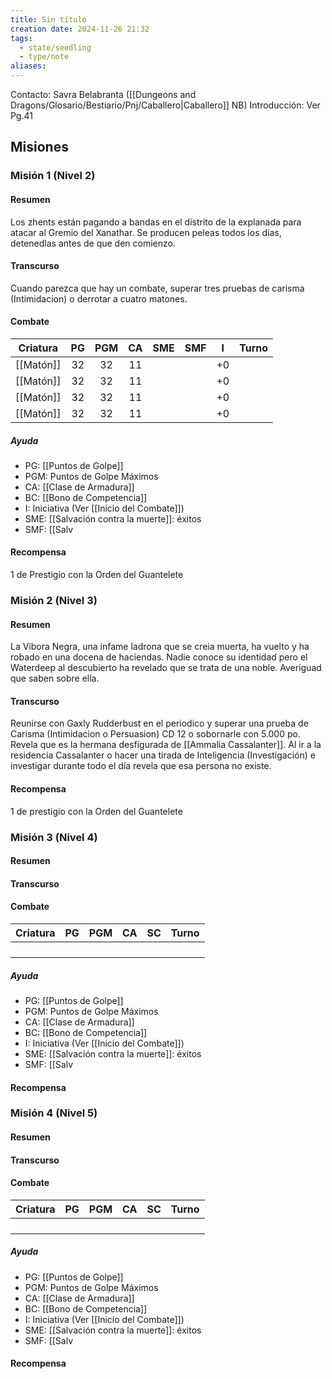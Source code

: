 ```yaml
---
title: Sin título
creation date: 2024-11-26 21:32
tags:
  - state/seedling
  - type/note
aliases:
---
```

Contacto: Savra Belabranta ([[Dungeons and Dragons/Glosario/Bestiario/Pnj/Caballero|Caballero]] NB)
Introducción: Ver Pg.41

## Misiones

### Misión 1 (Nivel 2)

#### Resumen

Los zhents están pagando a bandas en el distrito de la explanada para atacar al Gremio del Xanathar. Se producen peleas todos los días, detenedlas antes de que den comienzo.

#### Transcurso

Cuando parezca que hay un combate, superar tres pruebas de carisma (Intimidacion) o derrotar a cuatro matones.

#### Combate

| Criatura  | PG  | PGM | CA  | SME | SMF |  I  | Turno |
| :-------: | :-: | :-: | :-: | :-: | :-: | :-: | :---: |
| [[Matón]] | 32  | 32  | 11  |     |     | +0  |       |
| [[Matón]] | 32  | 32  | 11  |     |     | +0  |       |
| [[Matón]] | 32  | 32  | 11  |     |     | +0  |       |
| [[Matón]] | 32  | 32  | 11  |     |     | +0  |       |

##### Ayuda
- PG: [[Puntos de Golpe]]
- PGM: Puntos de Golpe Máximos
- CA: [[Clase de Armadura]]
- BC: [[Bono de Competencia]]
- I: Iniciativa (Ver [[Inicio del Combate]])
- SME: [[Salvación contra la muerte]]: éxitos
- SMF: [[Salv
#### Recompensa

1 de Prestigio con la Orden del Guantelete

### Misión 2 (Nivel 3)

#### Resumen

La Vibora Negra, una infame ladrona que se creia muerta, ha vuelto y ha robado en una docena de haciendas. Nadie conoce su identidad pero el Waterdeep al descubierto ha revelado que se trata de una noble. Averiguad que saben sobre ella.

#### Transcurso

Reunirse con Gaxly Rudderbust en el periodico y superar una prueba de Carisma (Intimidacion o Persuasion) CD 12 o sobornarle con 5.000 po. Revela que es la hermana desfigurada de [[Ammalia Cassalanter]]. Al ir a la residencia Cassalanter o hacer una tirada de Inteligencia (Investigación) e investigar durante todo el día revela que esa persona no existe.

#### Recompensa

1 de prestigio con la Orden del Guantelete


### Misión 3 (Nivel 4)


#### Resumen
#### Transcurso


#### Combate

| Criatura | PG  | PGM | CA  | SC  | Turno |
| -------- | --- | --- | --- | --- | ----- |
|          |     |     |     |     |       |
|          |     |     |     |     |       |
|          |     |     |     |     |       |
|          |     |     |     |     |       |
##### Ayuda
- PG: [[Puntos de Golpe]]
- PGM: Puntos de Golpe Máximos
- CA: [[Clase de Armadura]]
- BC: [[Bono de Competencia]]
- I: Iniciativa (Ver [[Inicio del Combate]])
- SME: [[Salvación contra la muerte]]: éxitos
- SMF: [[Salv
#### Recompensa


### Misión 4 (Nivel 5)


#### Resumen
#### Transcurso


#### Combate

| Criatura | PG  | PGM | CA  | SC  | Turno |
| -------- | --- | --- | --- | --- | ----- |
|          |     |     |     |     |       |
|          |     |     |     |     |       |
|          |     |     |     |     |       |
|          |     |     |     |     |       |
##### Ayuda
- PG: [[Puntos de Golpe]]
- PGM: Puntos de Golpe Máximos
- CA: [[Clase de Armadura]]
- BC: [[Bono de Competencia]]
- I: Iniciativa (Ver [[Inicio del Combate]])
- SME: [[Salvación contra la muerte]]: éxitos
- SMF: [[Salv
#### Recompensa

